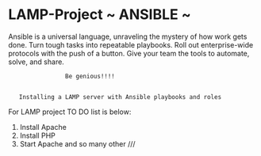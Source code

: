 # LAMP-Project  ~ ANSIBLE ~



Ansible is a universal language, unraveling the mystery of how work gets done. Turn tough tasks into repeatable playbooks. Roll out enterprise-wide protocols with the push of a button. Give your team the tools to automate, solve, and share.



                    Be genious!!!!


       Installing a LAMP server with Ansible playbooks and roles

For LAMP project TO DO list is below:

1. Install Apache
2. Install PHP
3. Start Apache
and so many other ///